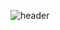 ![header](https://capsule-render.vercel.app/api?type=wave&color=gradient&height=300&section=footer&text=Hello%20Im%20SonHH&fontSize=90)
